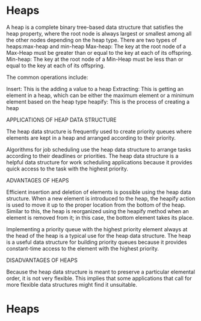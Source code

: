 # Heaps
A heap is a complete binary  tree-based data structure that satisfies the heap property, where the root node is always largest or smallest among all the other nodes depending on the heap type.
There are two types of heaps:max-heap and min-heap
Max-heap: The key at the root node of a Max-Heap must be greater than or equal to the key at each of its offspring.
Min-heap: The key at the root node of a Min-Heap must be less than or equal to the key at each of its offspring.

The common operations include:

Insert: This is the adding a value to a heap
Extracting: This is getting an element in a heap, which can be either the maximum element or a minimum element based on the heap type
heapify: This is the process of creating a heap

APPLICATIONS OF HEAP DATA STRUCTURE

The heap data structure is frequently used to create priority queues where elements are kept in a heap and arranged according to their priority.

Algorithms for job scheduling use the heap data structure to arrange tasks according to their deadlines or priorities. The heap data structure is a helpful data structure for work scheduling applications because it provides quick access to the task with the highest priority.

ADVANTAGES OF HEAPS

Efficient insertion and deletion of elements is possible using the heap data structure. When a new element is introduced to the heap, the heapify action is used to move it up to the proper location from the bottom of the heap. Similar to this, the heap is reorganized using the heapify method when an element is removed from it; in this case, the bottom element takes its place.

Implementing a priority queue with the highest priority element always at the head of the heap is a typical use for the heap data structure. The heap is a useful data structure for building priority queues because it provides constant-time access to the element with the highest priority.

DISADVANTAGES OF HEAPS

Because the heap data structure is meant to preserve a particular elemental order, it is not very flexible. This implies that some applications that call for more flexible data structures might find it unsuitable.
# Heaps
